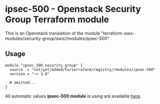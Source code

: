 # ipsec-500 - Openstack Security Group Terraform module

This is an Openstack translation of the module "terraform-aws-modules/security-group/aws//modules/ipsec-500"

## Usage

```hcl
module "ipsec_500_security_group" {
  source  = "not/yet/added/to/terraform/registry//modules/ipsec-500"
  version = "~> 3.0"

  # omitted...
}
```

All automatic values **ipsec-500 module** is using are available [here](https://github.com/terraform-aws-modules/terraform-aws-security-group/blob/master/modules/ipsec-500/auto_values.tf).

<!-- BEGINNING OF PRE-COMMIT-TERRAFORM DOCS HOOK -->
<!-- END OF PRE-COMMIT-TERRAFORM DOCS HOOK -->
